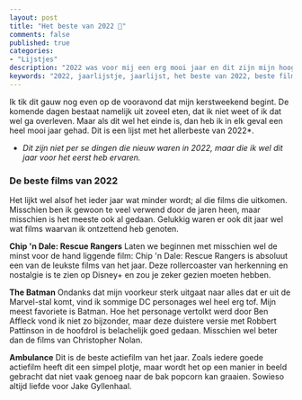 ```yaml
---
layout: post
title: "Het beste van 2022 🥳"
comments: false
published: true
categories: 
- "Lijstjes"
description: "2022 was voor mij een erg mooi jaar en dit zijn mijn hoogte punten.."
keywords: "2022, jaarlijstje, jaarlijst, het beste van 2022, beste films, beste series, beste apps"
---
```


Ik tik dit gauw nog even op de vooravond dat mijn kerstweekend begint. De komende dagen bestaat namelijk uit zoveel eten, dat ik niet weet of ik dat wel ga overleven. Maar als dit wel het einde is, dan heb ik in elk geval een heel mooi jaar gehad. Dit is een lijst met het allerbeste van 2022*.

* <em>Dit zijn niet per se dingen die nieuw waren in 2022, maar die ik wel dit jaar voor het eerst heb ervaren.</em>

### De beste films van 2022
Het lijkt wel alsof het ieder jaar wat minder wordt; al die films die uitkomen. Misschien ben ik gewoon te veel verwend door de jaren heen, maar misschien is het meeste ook al gedaan. Gelukkig waren er ook dit jaar wel wat films waarvan ik ontzettend heb genoten.

<B>Chip 'n Dale: Rescue Rangers</b>
Laten we beginnen met misschien wel de minst voor de hand liggende film: Chip 'n Dale: Rescue Rangers is absoluut een van de leukste films van het jaar. Deze rollercoaster van herkenning en nostalgie is te zien op Disney+ en zou je zeker gezien moeten hebben.

<B>The Batman</B>
Ondanks dat mijn voorkeur sterk uitgaat naar alles dat er uit de Marvel-stal komt, vind ik sommige DC personages wel heel erg tof. Mijn meest favoriete is Batman. Hoe het personage vertolkt werd door Ben Affleck vond ik niet zo bijzonder, maar deze duistere versie met Robbert Pattinson in de hoofdrol is belachelijk goed gedaan. Misschien wel beter dan de films van Christopher Nolan.

<B>Ambulance</B>
Dit is de beste actiefilm van het jaar. Zoals iedere goede actiefilm heeft dit een simpel plotje, maar wordt het op een manier in beeld gebracht dat niet vaak genoeg naar de bak popcorn kan graaien. Sowieso altijd liefde voor Jake Gyllenhaal.


